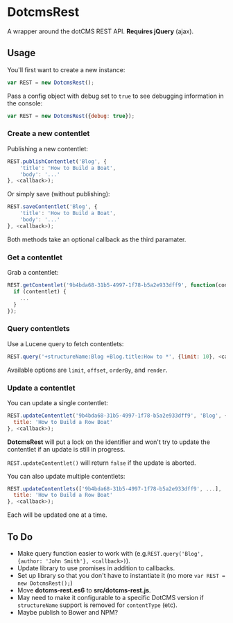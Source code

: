 # DotcmsRest

A wrapper around the dotCMS REST API. **Requires jQuery** (ajax).

## Usage

You'll first want to create a new instance:

```js
var REST = new DotcmsRest();
```

Pass a config object with debug set to `true` to see debugging information in the console:

```js
var REST = new DotcmsRest({debug: true});
```

### Create a new contentlet

Publishing a new contentlet:

```js
REST.publishContentlet('Blog', {
    'title': 'How to Build a Boat',
    'body': '...'
}, <callback>);
```

Or simply save (without publishing):

```js
REST.saveContentlet('Blog', {
    'title': 'How to Build a Boat',
    'body': '...'
}, <callback>);
```

Both methods take an optional callback as the third paramater.

### Get a contentlet

Grab a contentlet:

```js
REST.getContentlet('9b4bda68-31b5-4997-1f78-b5a2e933dff9', function(contentlet) {
  if (contentlet) {
    ...
  }
});
```

### Query contentlets

Use a Lucene query to fetch contentlets:

```js
REST.query('+structureName:Blog +Blog.title:How to *', {limit: 10}, <callback>)
```

Available options are `limit`, `offset`, `orderBy`, and `render`.

### Update a contentlet

You can update a single contentlet:

```js
REST.updateContentlet('9b4bda68-31b5-4997-1f78-b5a2e933dff9', 'Blog', {
  title: 'How to Build a Row Boat'
}, <callback>);
```

**DotcmsRest** will put a lock on the identifier and won't try to update the contentlet if an update is still in progress.

`REST.updateContentlet()` will return `false` if the update is aborted.

You can also update multiple contentlets:

```js
REST.updateContentlets(['9b4bda68-31b5-4997-1f78-b5a2e933dff9', ...], 'Blog', {
  title: 'How to Build a Row Boat'
}, <callback>);
```

Each will be updated one at a time.

## To Do

- Make query function easier to work with (e.g.`REST.query('Blog', {author: 'John Smith'}, <callback>)`).
- Update library to use promises in addition to callbacks.
- Set up library so that you don't have to instantiate it (no more `var REST = new DotcmsRest();`)
- Move **dotcms-rest.es6** to **src/dotcms-rest.js**.
- May need to make it configurable to a specific DotCMS version if `structureName` support is removed for `contentType` (etc).
- Maybe publish to Bower and NPM?
